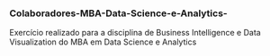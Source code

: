 ### Colaboradores-MBA-Data-Science-e-Analytics-
Exercício realizado para a disciplina de Business Intelligence e Data Visualization do MBA em Data Science e Analytics
